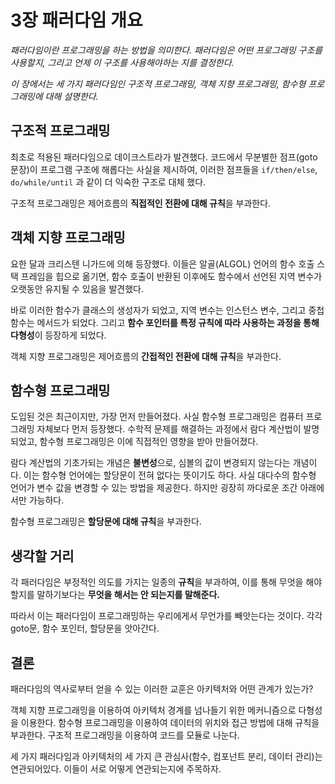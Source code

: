 # 3장 패러다임 개요

_패러다임이란 프로그래밍을 하는 방법을 의미한다. 패러다임은 어떤 프로그래밍 구조를 사용할지, 그리고 언제 이 구조를 사용해야하는 지를 결정한다._

_이 장에서는 세 가지 패러다임인 구조적 프로그래밍, 객체 지향 프로그래밍, 함수형 프로그래밍에 대해 설명한다._

## 구조적 프로그래밍

최초로 적용된 패러다임으로 데이크스트라가 발견했다. 코드에서 무분별한 점프(goto 문장)이 프로그램 구조에 해롭다는 사실을 제시하여, 이러한 점프들을 `if/then/else`, `do/while/until` 과 같이 더 익숙한 구조로 대체 했다.

구조적 프로그래밍은 제어흐름의 **직접적인 전환에 대해 규칙**을 부과한다.

## 객체 지향 프로그래밍

요한 달과 크리스텐 니가드에 의해 등장했다. 이들은 알골(ALGOL) 언어의 함수 호출 스택 프레임을 힙으로 옮기면, 함수 호출이 반환된 이후에도 함수에서 선언된 지역 변수가 오랫동안 유지될 수 있음을 발견했다.

바로 이러한 함수가 클래스의 생성자가 되었고, 지역 변수는 인스턴스 변수, 그리고 중첩 함수는 메서드가 되었다. 그리고 **함수 포인터를 특정 규칙에 따라 사용하는 과정을 통해 다형성**이 등장하게 되었다.

객체 지향 프로그래밍은 제어흐름의 **간접적인 전환에 대해 규칙**을 부과한다.

## 함수형 프로그래밍

도입된 것은 최근이지만, 가장 먼저 만들어졌다. 사실 함수형 프로그래밍은 컴퓨터 프로그래밍 자체보다 먼저 등장했다. 수학적 문제를 해결하는 과정에서 람다 계산법이 발명되었고, 함수형 프로그래밍은 이에 직접적인 영향을 받아 만들어졌다.

람다 계산법의 기초가되는 개념은 **불변성**으로, 심볼의 값이 변경되지 않는다는 개념이다. 이는 함수형 언어에는 할당문이 전혀 없다는 뜻이기도 하다. 사실 대다수의 함수형 언어가 변수 값을 변경할 수 있는 방법을 제공한다. 하지만 굉장히 까다로운 조간 아래에서만 가능하다.

함수형 프로그래밍은 **할당문에 대해 규칙**을 부과한다.

## 생각할 거리

각 패러다임은 부정적인 의도를 가지는 일종의 **규칙**을 부과하여, 이를 통해 무엇을 해야 할지를 말하기보다는 **무엇을 해서는 안 되는지를 말해준다.**

따라서 이는 패러다임이 프로그래밍하는 우리에게서 무언가를 빼앗는다는 것이다. 각각 goto문, 함수 포인터, 할당문을 앗아간다.

## 결론
패러다임의 역사로부터 얻을 수 있는 이러한 교훈은 아키텍처와 어떤 관계가 있는가?

객체 지향 프로그래밍을 이용하여 아키텍처 경계를 넘나들기 위한 메커니즘으로 다형성을 이용한다. 
함수형 프로그래밍을 이용하여 데이터의 위치와 접근 방법에 대해 규칙을 부과한다.
구조적 프로그래밍을 이용하여 코드를 모듈로 나눈다.

세 가지 패러다임과 아키텍처의 세 가지 큰 관심사(함수, 컴포넌트 분리, 데이터 관리)는 연관되어있다. 이들이 서로 어떻게 연관되는지에 주목하자.